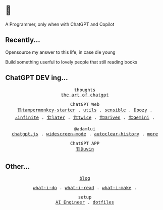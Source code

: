 # 👋

A Programmer, only when with ChatGPT and Copilot

## Recently...

Opensource my answer to this life, in case die young

Build something userful to lovely people that still reading books

## ChatGPT DEV ing...

<p align="center">
  <samp>
    <span>thoughts</span><br>
    <a href="https://github.com/mefengl/the-art-of-chatgpt">the art of chatgpt</a>
  <samp>
</p>

<p align="center">
  <samp>
    <span>ChatGPT Web</span><br>
    <a href="https://github.com/mefengl/chatgpt-tampermonkey-starter">🏗️tampermonkey-starter</a> .
    <a href="https://github.com/mefengl/chatgpt-utils">utils</a> .
    <a href="https://github.com/mefengl/chatgpt-sensible">sensible</a> .
    <a href="https://github.com/mefengl/chatgpt-doozy">Doozy</a> .
    <a href="https://github.com/mefengl/chatgpt-infinite">⚠️infinite</a> .
    <a href="https://github.com/mefengl/chatgpt-later">🏗️later</a> .
    <a href="https://github.com/mefengl/chatgpt-twice">🏗️twice</a> .
    <a href="https://github.com/mefengl/chatgpt-driven">🏗️Driven</a> .
    <a href="https://github.com/mefengl/chatgpt-gemini">🏗️Gemini</a> .
  </samp>
</p>

<p align="center">
  <samp>
    <span>@adamlui</span><br>
    <a href="https://github.com/chatgptjs/chatgpt.js">chatgpt.js</a> .
    <a href="https://github.com/adamlui/userscripts/tree/master/chatgpt/chatgpt-widescreen-mode">widescreen-mode</a> .
    <a href="https://github.com/adamlui/userscripts/tree/master/chatgpt/autoclear-chatgpt-history">autoclear-history</a> .
    <a href="https://github.com/adamlui/userscripts/tree/master/chatgpt">more</a>
  </samp>
</p>

<p align="center">
  <samp>
    <span>ChatGPT APP</span><br>
    <a href="https://github.com/mefengl/Duvin">🏗️Duvin</a>
  </samp>
</p>

## Other...

<p align="center">
  <samp>
    <a href="https://mefengl.me/blog">blog</a><br>
  </samp>
</p>

<p align="center">
  <samp>
    <a href="https://github.com/mefengl/what-i-do">what-i-do</a> .
    <a href="https://github.com/mefengl/what-i-read">what-i-read</a> .
    <a href="https://github.com/mefengl/what-i-make">what-i-make</a> .
  </samp>
</p>

<p align="center">
  <samp>
    <span>setup</span><br>
    <a href="https://github.com/mefengl/Awesome-AI-Engineer">AI Engineer</a> .
    <a href="https://github.com/mefengl/dotfiles">dotfiles</a>
  </samp>
</p>
